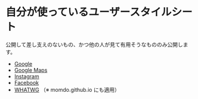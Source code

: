 # 自分が使っているユーザースタイルシート

公開して差し支えのないもの、かつ他の人が見て有用そうなもののみ公開します。

- [Google](google.co.jp.css)
- [Google Maps](google.co.jp-maps.css)
- [Instagram](instagram.com.css)
- [Facebook](facebook.com.css)
- [WHATWG](html.spec.whatwg.org.css) （※ momdo.github.io にも適用）
